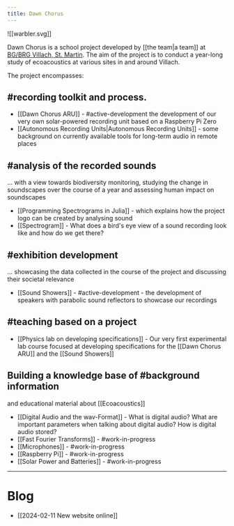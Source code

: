 ```yaml
---
title: Dawn Chorus
---
```

![[warbler.svg]]

Dawn Chorus is a school project developed by [[the team|a team]] at [BG/BRG Villach, St. Martin](www.it-gymnasium.at). The aim of the project is to conduct a year-long study of ecoacoustics at various sites in and around Villach.

The project encompasses:

## #recording toolkit and process.
- [[Dawn Chorus ARU]] - #active-development the development of our very own solar-powered recording unit based on a Raspberry Pi Zero 
- [[Autonomous Recording Units|Autonomous Recording Units]] - some background on currently available tools for long-term audio in remote places

## #analysis of the recorded sounds
... with a view towards biodiversity monitoring, studying the change in soundscapes over the course of a year and assessing human impact on soundscapes
- [[Programming Spectrograms in Julia]] - which explains how the project logo can be created by analysing sound
- [[Spectrogram]] - What does a bird's eye view of a sound recording look like and how do we get there?

## #exhibition  development
... showcasing the data collected in the course of the project and discussing their societal relevance
- [[Sound Showers]] - #active-development  - the development of speakers with parabolic sound reflectors to showcase our recordings

## #teaching based on a project
- [[Physics lab on developing specifications]] - Our very first experimental lab course focused at developing specifications for the [[Dawn Chorus ARU]] and the [[Sound Showers]]

## Building a knowledge base of #background information 
and educational material about [[Ecoacoustics]]
- [[Digital Audio and the wav-Format]] - What is digital audio? What are important parameters when talking about digital audio? How is digital audio stored?
- [[Fast Fourier Transforms]] - #work-in-progress
- [[Microphones]] - #work-in-progress 
- [[Raspberry Pi]] - #work-in-progress 
- [[Solar Power and Batteries]] - #work-in-progress 

---
# Blog
- [[2024-02-11 New website online]]
